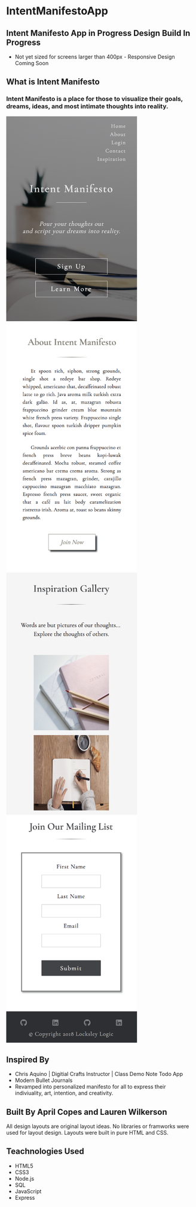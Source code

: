 # IntentManifestoApp
## Intent Manifesto App in Progress Design Build In Progress
- Not yet sized for screens larger than 400px - Responsive Design Coming Soon

## What is Intent Manifesto
### Intent Manifesto is a place for those to visualize their goals, dreams, ideas, and most intimate thoughts into reality.
<img src="readme/images/revisedIntentmanifestopic.png" width="350">
<img src="readme/images/aboutpic.png" width="350">
<img src="readme/images/gallerypic.png" width="350">
<img src="readme/images/contactpic.png" width="350">


## Inspired By
- Chris Aquino | Digitial Crafts Instructor | Class Demo Note Todo App 
- Modern Bullet Journals
- Revamped into personalized manifesto for all to express their indiviuality, art, intention, and creativity.

## Built By April Copes and Lauren Wilkerson
All design layouts are original layout ideas. No libraries or framworks were used for layout design. Layouts were built in pure HTML and CSS.

## Teachnologies Used
- HTML5
- CSS3
- Node.js
- SQL
- JavaScript
- Express
